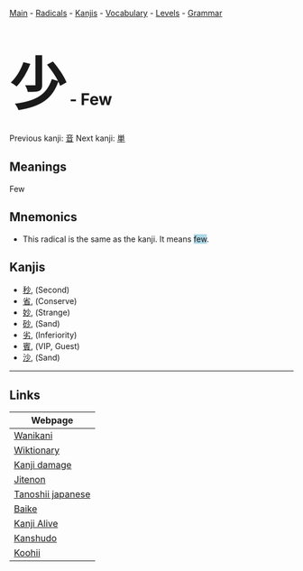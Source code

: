 <style> bigfont {font-size: 100px}</style>
[Main](../README.md) -
[Radicals](../radicals.md) -
[Kanjis](../kanjis.md) -
[Vocabulary](../vocabulary.md) -
[Levels](../levels.md) -
[Grammar](../grammar.md)
# <bigfont> 少</bigfont> - Few 

Previous kanji: [音](音.md) Next kanji: [単](単.md) 

## Meanings
 Few
## Mnemonics
 * This radical is the same as the kanji. It means <span style="background-color:#ADD8E6"> few</span>.


## Kanjis
 * [秒](../kanjis/秒.md), (Second)
* [省](../kanjis/省.md), (Conserve)
* [妙](../kanjis/妙.md), (Strange)
* [砂](../kanjis/砂.md), (Sand)
* [劣](../kanjis/劣.md), (Inferiority)
* [賓](../kanjis/賓.md), (VIP, Guest)
* [沙](../kanjis/沙.md), (Sand)



---

## Links 

| Webpage |
| --- |
| [Wanikani          ](https://www.wanikani.com/kanji/少) |
| [Wiktionary        ](https://en.wiktionary.org/wiki/少) |
| [Kanji damage      ](http://www.kanjidamage.com/kanji/search?utf8=✓&q=少) |
| [Jitenon           ](https://jitenon.com/kanji/少) |
| [Tanoshii japanese ](https://www.tanoshiijapanese.com/dictionary/kanji.cfm?k=少) |
| [Baike             ](https://baike.baidu.com/item/少) |
| [Kanji Alive       ](https://app.kanjialive.com/少) |
| [Kanshudo          ](https://www.kanshudo.com/searchmn?q=少) |
| [Koohii            ](https://kanji.koohii.com/study/kanji/少) |
